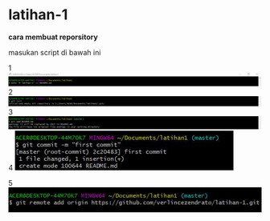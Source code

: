 # latihan-1

**cara membuat reporsitory**

masukan script di bawah ini

1
![hasilnya](https://github.com/verlincezendrato/latihan-1/blob/master/1.JPG)
2
![hasilnya](https://github.com/verlincezendrato/latihan-1/blob/master/2.JPG)
3
![hasilnya](https://github.com/verlincezendrato/latihan-1/blob/master/3.JPG)
4
![hasilnya](https://github.com/verlincezendrato/latihan-1/blob/master/4.JPG)

5
![hasilnya](https://github.com/verlincezendrato/latihan-1/blob/master/5.JPG)